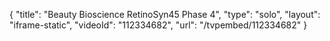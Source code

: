 {
    "title": "Beauty Bioscience RetinoSyn45 Phase 4",
    "type": "solo",
    "layout": "iframe-static",
    "videoId": "112334682",
    "url": "\/tvpembed\/112334682"
}